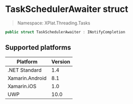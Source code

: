 # TaskSchedulerAwaiter struct

> Namespace: XPlat.Threading.Tasks

```csharp
public struct TaskSchedulerAwaiter : INotifyCompletion
```

## Supported platforms

| Platform | Version |
| --- | --- |
| .NET Standard | 1.4 |
| Xamarin.Android | 8.1 |
| Xamarin.iOS  | 1.0 |
| UWP | 10.0 | 